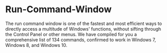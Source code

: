 # Run-Command-Window

The run command window is one of the fastest and most efficient ways to directly access a multitude of Windows' functions, without sifting through the Control Panel or other menus. We have compiled for you a comprehensive list of 134 commands, confirmed to work in Windows 7, Windows 8, and Windows 10.
